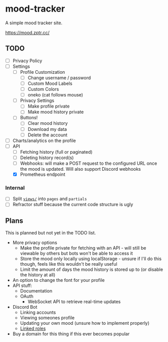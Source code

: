 # mood-tracker

A simple mood tracker site.

https://mood.zptr.cc/

## TODO

- [ ] Privacy Policy
- [ ] Settings
  * [ ] Profile Customization
    - [ ] Change username / password
    - [ ] Custom Mood Labels
    - [ ] Custom Colors
    - [ ] oneko (cat follows mouse)
  * [ ] Privacy Settings
    - [ ] Make profile private
    - [ ] Make mood history private
  * [ ] Buttons!
    - [ ] Clear mood history
    - [ ] Download my data
    - [ ] Delete the account
- [ ] Charts/analytics on the profile
- [ ] API
  - [ ] Fetching history (full or paginated)
  - [ ] Deleting history record(s)
  - [ ] Webhooks: will make a POST request to the configured URL once the mood is updated. Will also support Discord webhooks
  - [x] Prometheus endpoint

### Internal
- [ ] Split [`views/`](views) into `pages` and `partials`
- [ ] Refractor stuff because the current code structure is ugly

## Plans
This is planned but not yet in the TODO list.

- More privacy options
  * Make the profile private for fetching with an API - will still be viewable by others but bots won't be able to access it
  * Store the mood only locally using localStorage - unsure if I'll do this though, feels like this wouldn't be really useful
  * Limit the amount of days the mood history is stored up to (or disable the history at all)
- An option to change the font for your profile
- API stuff:
  * Documentation
  * OAuth
    - WebSocket API to retrieve real-time updates
- Discord Bot
  * Linking accounts
  * Viewing someones profile
  * Updating your own mood (unsure how to implement properly)
  * [Linked roles](https://discord.com/developers/docs/tutorials/configuring-app-metadata-for-linked-roles)
- Buy a domain for this thing if this ever becomes popular
